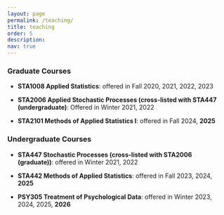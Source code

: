 ```yaml
---
layout: page
permalink: /teaching/
title: teaching
order: 5
description: 
nav: true 
---
```


### Graduate Courses

- **STA1008 Applied Statistics**: offered in Fall 2020, 2021, 2022, 2023

- **STA2006 Applied Stochastic Processes (cross-listed with STA447 (undergraduate)**: Offered in Winter 2021, 2022

- **STA2101 Methods of Applied Statistics I**: offered in Fall 2024, **2025**

### Undergraduate Courses

- **STA447 Stochastic Processes (cross-listed with STA2006 (graduate))**: offered in Winter 2021, 2022

- **STA442 Methods of Applied Statistics**: offered in Fall 2023, 2024, **2025**

- **PSY305 Treatment of Psychological Data**: offered in Winter 2023, 2024, 2025, **2026**

 